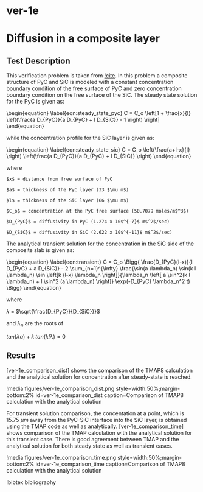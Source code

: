 # ver-1e

# Diffusion in a composite layer

## Test Description

This verification problem is taken from [!cite](ambrosek2008verification). In this problem a composite structure of PyC and SiC is modeled with a constant concentration boundary condition of the free surface of PyC and zero concentration boundary condition on the free surface of the SiC. The steady state solution for the PyC is given as:

\begin{equation}
\label{eqn:steady_state_pyc}
    C = C_o \left[1 + \frac{x}{l}  \left(\frac{a D_{PyC}}{a D_{PyC} + l D_{SiC}} - 1 \right) \right]
\end{equation}

while the concentration profile for the SiC layer is given as:

\begin{equation}
\label{eqn:steady_state_sic}
    C = C_o \left(\frac{a+l-x}{l} \right) \left(\frac{a D_{PyC}}{a D_{PyC} + l D_{SiC}} \right)
\end{equation}

where

    $x$ = distance from free surface of PyC

    $a$ = thickness of the PyC layer (33 $\mu m$)

    $l$ = thickness of the SiC layer (66 $\mu m$)

    $C_o$ = concentration at the PyC free surface (50.7079 moles/m$^3$)

    $D_{PyC}$ = diffusivity in PyC (1.274 x 10$^{-7}$ m$^2$/sec)

    $D_{SiC}$ = diffusivity in SiC (2.622 x 10$^{-11}$ m$^2$/sec)

The analytical transient solution for the concentration in the SiC side of the composite slab is given as:

\begin{equation}
\label{eqn:transient}
    C = C_o \Bigg\{ \frac{D_{PyC}(l-x)}{l D_{PyC} + a D_{SiC}} - 2 \sum_{n=1}^{\infty} \frac{\sin(a \lambda_n) \sin(k l \lambda_n) \sin \left[k (l-x) \lambda_n \right]}{\lambda_n \left[ a \sin^2(k l \lambda_n) + l \sin^2 (a \lambda_n) \right]} \exp(-D_{PyC} \lambda_n^2 t) \Bigg\}
\end{equation}

where

$k$ = $\sqrt{\frac{D_{PyC}}{D_{SiC}}}$

and $\lambda_n$ are the roots of

$tan(\lambda a) + k \; tan(k l \lambda) = 0$


## Results

[ver-1e_comparison_dist] shows the comparison of the TMAP8 calculation and the analytical solution for concentration after steady-state is reached.

!media figures/ver-1e_comparison_dist.png
    style=width:50%;margin-bottom:2%
    id=ver-1e_comparison_dist
    caption=Comparison of TMAP8 calculation with the analytical solution

For transient solution comparison, the concentation at a point, which is 15.75 $\mu m$ away from the PyC-SiC interface into the SiC layer, is obtained using the TMAP code as well as analytically. [ver-1e_comparison_time] shows comparison of the TMAP calculation with the analytical solution for this transient case. There is good agreement between TMAP and the analytical solution for both steady state as well as transient cases.

!media figures/ver-1e_comparison_time.png
    style=width:50%;margin-bottom:2%
    id=ver-1e_comparison_time
    caption=Comparison of TMAP8 calculation with the analytical solution

!bibtex bibliography
